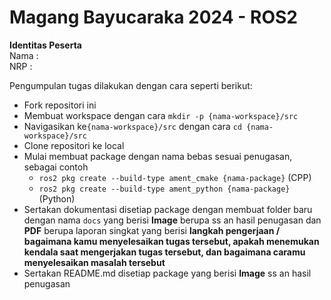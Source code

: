 
# Magang Bayucaraka 2024 - ROS2

**Identitas Peserta**\
Nama    : \
NRP     : 

Pengumpulan tugas dilakukan dengan cara seperti berikut:

- Fork repositori ini
- Membuat workspace dengan cara ```mkdir -p {nama-workspace}/src```
- Navigasikan ke```{nama-workspace}/src``` dengan cara ```cd {nama-workspace}/src```
- Clone repositori ke local
-  Mulai membuat package dengan nama bebas sesuai penugasan, sebagai contoh
    - ```ros2 pkg create --build-type ament_cmake {nama-package}``` (CPP)
    - ```ros2 pkg create --build-type ament_python {nama-package}``` (Python)
- Sertakan dokumentasi disetiap package dengan membuat folder baru dengan nama ```docs``` yang berisi **Image** berupa ss an hasil penugasan dan **PDF** berupa laporan singkat yang berisi **langkah pengerjaan / bagaimana kamu menyelesaikan tugas tersebut, apakah menemukan kendala saat mengerjakan tugas tersebut, dan bagaimana caramu menyelesaikan masalah tersebut**
- Sertakan README.md disetiap package yang berisi **Image** ss an hasil penugasan